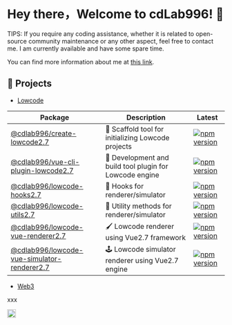# Hey there，Welcome to cdLab996! 👋

<!-- Consider things from every angle. -->

TIPS: If you require any coding assistance, whether it is related to open-source community maintenance or any other aspect, feel free to contact me. I am currently available and have some spare time. 

You can find more information about me at [this link](https://linktr.ee/wuchendi).

## 🚀 Projects

- [Lowcode](https://github.com/orgs/cdLab996/projects/1/views/1)

| Package                                                                                   | Description                                              | Latest                                                                                                                                   |
| ----------------------------------------------------------------------------------------- | -------------------------------------------------------- | ---------------------------------------------------------------------------------------------------------------------------------------- |
| [@cdlab996/create-lowcode2.7](https://www.npmjs.com/package/@cdlab996/create-lowcode2.7)                 | 🔨 Scaffold tool for initializing Lowcode projects                        | [![npm version](https://img.shields.io/npm/v/@cdlab996/create-lowcode2.7?logo=npm)](https://www.npmjs.com/package/@cdlab996/create-lowcode2.7)                 |
| [@cdlab996/vue-cli-plugin-lowcode2.7](https://www.npmjs.com/package/@cdlab996/vue-cli-plugin-lowcode2.7) | 🔨 Development and build tool plugin for Lowcode engine                         | [![npm version](https://img.shields.io/npm/v/@cdlab996/vue-cli-plugin-lowcode2.7?logo=npm)](https://www.npmjs.com/package/@cdlab996/vue-cli-plugin-lowcode2.7) |
| [@cdlab996/lowcode-hooks2.7](https://www.npmjs.com/package/@cdlab996/lowcode-hooks2.7)               | 🎣 Hooks for renderer/simulator                          | [![npm version](https://img.shields.io/npm/v/@cdlab996/lowcode-hooks2.7?logo=npm)](https://www.npmjs.com/package/@cdlab996/lowcode-hooks2.7)               |
| [@cdlab996/lowcode-utils2.7](https://www.npmjs.com/package/@cdlab996/lowcode-utils2.7)               | 🔧 Utility methods for renderer/simulator                        | [![npm version](https://img.shields.io/npm/v/@cdlab996/lowcode-utils2.7?logo=npm)](https://www.npmjs.com/package/@cdlab996/lowcode-utils2.7)               |
| [@cdlab996/lowcode-vue-renderer2.7](https://www.npmjs.com/package/@cdlab996/lowcode-vue-renderer2.7)   | 🖌️ Lowcode renderer using Vue2.7 framework                   | [![npm version](https://img.shields.io/npm/v/@cdlab996/lowcode-vue-renderer2.7?logo=npm)](https://www.npmjs.com/package/@cdlab996/lowcode-vue-renderer2.7)                     |
| [@cdlab996/lowcode-vue-simulator-renderer2.7](https://www.npmjs.com/package/@cdlab996/lowcode-vue-simulator-renderer2.7) | 🕹️ Lowcode simulator renderer using Vue2.7 engine             | [![npm version](https://img.shields.io/npm/v/@cdlab996/lowcode-vue-simulator-renderer2.7?logo=npm)](https://www.npmjs.com/package/@cdlab996/lowcode-vue-simulator-renderer2.7) |

- [Web3](https://github.com/orgs/cdLab996/projects/2)

xxx

<div><img height="20" src="https://komarev.com/ghpvc/?username=cdLab996"></div>
